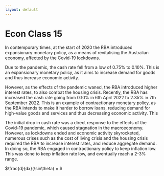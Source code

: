 ```yaml
---
layout: default
---
```


# Econ Class 15

In contemporary times, at the start of 2020 the RBA introduced expansionary monetary policy, as a means of revitalising the Australian economy, affected by the Covid-19 lockdowns.

Due to the pandemic, the cash rate fell from a low of 0.75% to 0.10%. This is an expansionary monetary policy, as it aims to increase demand for goods and thus increase economic activity.

However, as the effects of the pandemic waned, the RBA introduced higher interest rates, to also combat the housing crisis. Recently, the RBA has increased the cash rate going from 0.10% in 6th April 2022 to 2.35% in 7th September 2022. This is an example of contractionary monetary policy, as the RBA intends to make it harder to borrow loans, reducing demand for high-value goods and services and thus decreasing economic activity. This

The initial drop in cash rate was a direct response to the effects of the Covid-19 pandemic, which caused stagnation in the macroeconomy. However, as lockdowns ended and economic activity skyrocketed, numerous crises such as the cost of living crisis and the housing crisis required the RBA to increase interest rates, and reduce aggregate demand. In doing so, the RBA engaged in contractionary policy to keep inflation low. This was done to keep inflation rate low, and eventually reach a 2-3% range.



$\frac{d}{dx}(\sin\theta) =  $